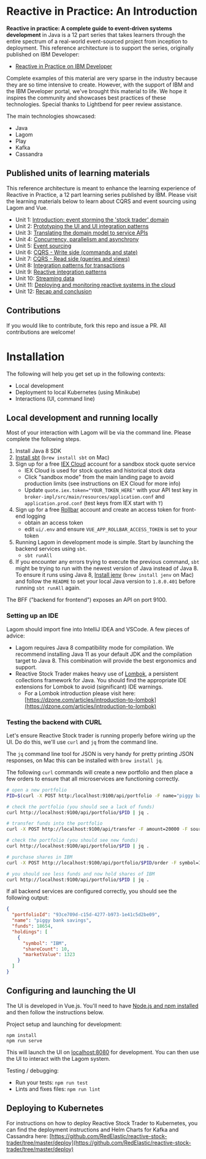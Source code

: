 # Reactive in Practice: An Introduction

**Reactive in practice: A complete guide to event-driven systems development** in Java is a 12 part series that takes learners through the entire spectrum of a real-world event-sourced project from inception to deployment. This reference architecture is to support the series, originally published on IBM Developer:

- [Reactive in Practice on IBM Developer](https://developer.ibm.com/technologies/reactive-systems/)

Complete examples of this material are very sparse in the industry because they are so time intensive to create. However, with the support of IBM and the IBM Developer portal, we've brought this material to life. We hope it inspires the community and showcases best practices of these technologies. Special thanks to Lightbend for peer review assistance.

The main technologies showcased: 

* Java
* Lagom
* Play
* Kafka
* Cassandra

## Published units of learning materials

This reference architecture is meant to enhance the learning experience of
Reactive in Practice, a 12 part learning series published by IBM. Please visit
the learning materials below to learn about CQRS and event sourcing using Lagom
and Vue.

* Unit 1: [Introduction: event storming the 'stock trader' domain](https://developer.ibm.com/tutorials/reactive-in-practice-1/)
* Unit 2: [Prototyping the UI and UI integration patterns](https://developer.ibm.com/tutorials/reactive-in-practice-2/)
* Unit 3: [Translating the domain model to service APIs](https://developer.ibm.com/tutorials/reactive-in-practice-3/)
* Unit 4: [Concurrency, parallelism and asynchrony](https://developer.ibm.com/tutorials/reactive-in-practice-4/)
* Unit 5: [Event sourcing](https://developer.ibm.com/tutorials/reactive-in-practice-5/)
* Unit 6: [CQRS - Write side (commands and state)](https://developer.ibm.com/tutorials/reactive-in-practice-6/)
* Unit 7: [CQRS - Read side (queries and views)](https://developer.ibm.com/tutorials/reactive-in-practice-7/)
* Unit 8: [Integration patterns for transactions](https://developer.ibm.com/tutorials/reactive-in-practice-8/)
* Unit 9: [Reactive integration patterns](https://developer.ibm.com/tutorials/reactive-in-practice-9/)
* Unit 10: [Streaming data](https://developer.ibm.com/tutorials/reactive-in-practice-10/)
* Unit 11: [Deploying and monitoring reactive systems in the cloud](https://developer.ibm.com/tutorials/reactive-in-practice-11/)
* Unit 12: [Recap and conclusion](https://developer.ibm.com/tutorials/reactive-in-practice-12/)

## Contributions

If you would like to contribute, fork this repo and issue a PR. All contributions are welcome!

# Installation

The following will help you get set up in the following contexts:

- Local development
- Deployment to local Kubernetes (using Minikube)
- Interactions (UI, command line)

## Local development and running locally

Most of your interaction with Lagom will be via the command line. Please
complete the following steps.

1. Install Java 8 SDK
1. [Install sbt](https://www.scala-sbt.org/1.x/docs/Setup.html) (`brew install sbt` on Mac)
1. Sign up for a free [IEX Cloud](https://iexcloud.io) account for a sandbox stock quote service
	- IEX Cloud is used for stock quotes and historical stock data
	- Click "sandbox mode" from the main landing page to avoid production limits (see instructions on IEX Cloud for more info)
	- Update `quote.iex.token="YOUR_TOKEN_HERE"` with your API test key in
	  `broker-impl/src/main/resources/application.conf` and
`application.prod.conf` (test keys from IEX start with `T`)
1. Sign up for a free [Rollbar](https://rollbar.com) account and create an access token for front-end logging
	- obtain an access token
	- edit `ui/.env` and ensure `VUE_APP_ROLLBAR_ACCESS_TOKEN` is set to your token
1. Running Lagom in development mode is simple. Start by launching the backend services using `sbt`.
	- `sbt runAll`
1. If you encounter any errors trying to execute the previous command, `sbt` might be trying to run with the newest version of Java instead of Java 8. To ensure it runs using Java 8, [Install jenv](https://github.com/jenv/jenv) (`brew install jenv` on Mac) and follow the `README` to set your local Java version to `1.8.0.401` before running `sbt runAll` again.


The BFF ("backend for frontend") exposes an API on port 9100.

### Setting up an IDE

Lagom should import fine into IntelliJ IDEA and VSCode. A few pieces of advice:

- Lagom requires Java 8 compatibility mode for compilation. We recommend installing Java 11 as your default JDK and the compilation target to Java 8. This combination will provide the best ergonomics and support.
- Reactive Stock Trader makes heavy use of [Lombok](https://projectlombok.org/), a persistent collections framework for Java. You should find the appropriate IDE extensions for Lombok to avoid (significant) IDE warnings.
	- For a Lombok introduction please visit here: [https://dzone.com/articles/introduction-to-lombok](https://dzone.com/articles/introduction-to-lombok)

### Testing the backend with CURL

Let's ensure Reactive Stock trader is running properly before wiring up the UI.
Do do this, we'll use `curl` and `jq` from the command line.

The `jq` command line tool for JSON is very handy for pretty printing JSON responses, on Mac this can be installed with `brew install jq`.

The following `curl` commands will create a new portfolio and then place a few
orders to ensure that all microservices are functioning correctly.

```bash
# open a new portfolio
PID=$(curl -X POST http:/localhost:9100/api/portfolio -F name="piggy bank savings" | jq -r .portfolioId); echo $PID

# check the portfolio (you should see a lack of funds)
curl http://localhost:9100/api/portfolio/$PID | jq .

# transfer funds into the portfolio
curl -X POST http://localhost:9100/api/transfer -F amount=20000 -F sourceType=savings -F sourceId=123 -F destinationType=portfolio -F destinationId=$PID

# check the portfolio (you should see new funds)
curl http://localhost:9100/api/portfolio/$PID | jq .

# purchase shares in IBM
curl -X POST http://localhost:9100/api/portfolio/$PID/order -F symbol=IBM -F shares=10 -F order=buy

# you should see less funds and now hold shares of IBM
curl http://localhost:9100/api/portfolio/$PID | jq .
```

If all backend services are configured correctly, you should see the following output:

```json
{
  "portfolioId": "93ce709d-c15d-4277-b973-1e41c5d2be09",
  "name": "piggy bank savings",
  "funds": 18654,
  "holdings": [
    {
      "symbol": "IBM",
      "shareCount": 10,
      "marketValue": 1323
    }
  ]
}
```

## Configuring and launching the UI

The UI is developed in Vue.js. You'll need to have [Node.js and npm installed](https://docs.npmjs.com/downloading-and-installing-node-js-and-npm) and then follow the instructions below.

Project setup and launching for development: 

```
npm install
npm run serve
```

This will launch the UI on [localhost:8080](localhost:8080) for development. You can then use the UI to interact with the Lagom system.

Testing / debugging:

- Run your tests: `npm run test`
- Lints and fixes files: `npm run lint`

## Deploying to Kubernetes

For instructions on how to deploy Reactive Stock Trader to Kubernetes, you can find the deployment instructions and Helm Charts for Kafka and Cassandra here: [https://github.com/RedElastic/reactive-stock-trader/tree/master/deploy](https://github.com/RedElastic/reactive-stock-trader/tree/master/deploy)

